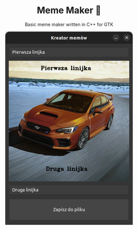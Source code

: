 <div align="center">

# Meme Maker 🚀

Basic meme maker written in C++ for GTK

![screenshot.png](screenshot.png)

</div>
